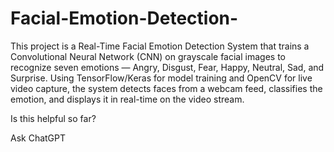 # Facial-Emotion-Detection-
This project is a Real-Time Facial Emotion Detection System that trains a Convolutional Neural Network (CNN) on grayscale facial images to recognize seven emotions — Angry, Disgust, Fear, Happy, Neutral, Sad, and Surprise. Using TensorFlow/Keras for model training and OpenCV for live video capture, the system detects faces from a webcam feed, classifies the emotion, and displays it in real-time on the video stream.








Is this helpful so far?



Ask ChatGPT

